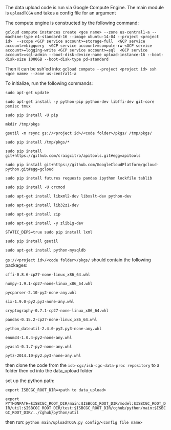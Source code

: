 The data upload code is run via Google Compute Engine.  The main module is `uploadTCGA` and takes a config file for an argument

The compute engine is constructed by the following command:

`gcloud compute instances create <gce name> --zone us-central1-a --machine-type n1-standard-16 --image ubuntu-14-04 --project <project id> 
	--scope <GCP service account>=storage-full  <GCP service account>=bigquery 
	<GCP service account>=compute-rw <GCP service account>=logging-write <GCP service account>=sql 
	<GCP service account>=sql-admin --boot-disk-device-name upload-instance-16 --boot-disk-size 1000GB --boot-disk-type pd-standard`

Then it can be ssh'ed into: `gcloud compute --project <project id> ssh <gce name> --zone us-central1-a`

To initialize, run the following commands:

`sudo apt-get update `

`sudo apt-get install -y python-pip python-dev libffi-dev git-core psmisc tmux `

`sudo pip install -U pip `

`mkdir /tmp/pkgs `

`gsutil -m rsync gs://<project id>/<code folder>/pkgs/ /tmp/pkgs/ `

`sudo pip install /tmp/pkgs/* `

`sudo pip install git+https://github.com/craigcitro/apitools.git#egg=apitools `

`sudo pip install git+https://github.com/GoogleCloudPlatform/gcloud-python.git#egg=gcloud `

`sudo pip install futures requests pandas ipython lockfile tablib `

`sudo pip install -U crcmod`

`sudo apt-get install libxml2-dev libxslt-dev python-dev `

`sudo apt-get install lib32z1-dev`

`sudo apt-get install zip`

`sudo apt-get install -y zlib1g-dev`

`STATIC_DEPS=true sudo pip install lxml`

`sudo pip install gsutil `

`sudo apt-get install python-mysqldb`

`gs://<project id>/<code folder>/pkgs/` should contain the following packages:

`cffi-0.8.6-cp27-none-linux_x86_64.whl`

`numpy-1.9.1-cp27-none-linux_x86_64.whl`

`pycparser-2.10-py2-none-any.whl`

`six-1.9.0-py2.py3-none-any.whl`

`cryptography-0.7.1-cp27-none-linux_x86_64.whl`

`pandas-0.15.2-cp27-none-linux_x86_64.whl`

`python_dateutil-2.4.0-py2.py3-none-any.whl`

`enum34-1.0.4-py2-none-any.whl`

`pyasn1-0.1.7-py2-none-any.whl`

`pytz-2014.10-py2.py3-none-any.whl`

then clone the code from the `isb-cgc/isb-cgc-data-proc repository` to a folder
then cd into the data_upload folder

set up the python path:

`export ISBCGC_ROOT_DIR=<path to data_upload>`

`export PYTHONPATH=$ISBCGC_ROOT_DIR/main:$ISBCGC_ROOT_DIR/model:$ISBCGC_ROOT_DIR/util:$ISBCGC_ROOT_DIR/test:$ISBCGC_ROOT_DIR/cghub/python/main:$ISBCGC_ROOT_DIR/../cghub/python/util`


then run: `python main/uploadTCGA.py config/<config file name>`

